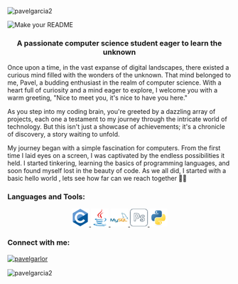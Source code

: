 <p align="left"> <img src="https://komarev.com/ghpvc/?username=pavelgarcia2&label=Profile%20views&color=0e75b6&style=flat" alt="pavelgarcia2" /> </p>
<img width="1834" alt="Make your README" src="https://github.com/PavelGarcia2/Minesweeper/assets/60678482/b6dfe2ca-1352-4314-81a1-ce0a855b1c2d">

<h3 align="center">A passionate computer science student eager to learn the unknown</h3>
<p> Once upon a time, in the vast expanse of digital landscapes, there existed a curious mind filled with the wonders of the unknown. That mind belonged to me, Pavel, a budding enthusiast in the realm of computer science. With a heart full of curiosity and a mind eager to explore, I welcome you with a warm greeting, "Nice to meet you, it's nice to have you here."

As you step into my coding brain, you're greeted by a dazzling array of projects, each one a testament to my journey through the intricate world of technology. But this isn't just a showcase of achievements; it's a chronicle of discovery, a story waiting to unfold.

My journey began with a simple fascination for computers. From the first time I laid eyes on a screen, I was captivated by the endless possibilities it held. I started tinkering, learning the basics of programming languages, and soon found myself lost in the beauty of code. As we all did, I started with a basic hello world , lets see how far can we reach together 👨‍💻</p>
<h3 align="left">Languages and Tools:</h3>
<p align="center"> <a href="https://www.cprogramming.com/" target="_blank" rel="noreferrer"> <img src="https://raw.githubusercontent.com/devicons/devicon/master/icons/c/c-original.svg" alt="c" width="40" height="40"/> </a> <a href="https://www.java.com" target="_blank" rel="noreferrer"> <img src="https://raw.githubusercontent.com/devicons/devicon/master/icons/java/java-original.svg" alt="java" width="40" height="40"/> </a> <a href="https://www.mysql.com/" target="_blank" rel="noreferrer"> <img src="https://raw.githubusercontent.com/devicons/devicon/master/icons/mysql/mysql-original-wordmark.svg" alt="mysql" width="40" height="40"/> </a> <a href="https://www.photoshop.com/en" target="_blank" rel="noreferrer"> <img src="https://raw.githubusercontent.com/devicons/devicon/master/icons/photoshop/photoshop-line.svg" alt="photoshop" width="40" height="40"/> </a> <a href="https://www.python.org" target="_blank" rel="noreferrer"> <img src="https://raw.githubusercontent.com/devicons/devicon/master/icons/python/python-original.svg" alt="python" width="40" height="40"/> </a> </p>



<h3 align="left">Connect with me:</h3>
<p align="left">
<a href="https://instagram.com/pavelgarlor" target="blank"><img align="center" src="https://raw.githubusercontent.com/rahuldkjain/github-profile-readme-generator/master/src/images/icons/Social/instagram.svg" alt="pavelgarlor" height="30" width="40" /></a>
</p>

<p><img align="center" src="https://github-readme-stats.vercel.app/api/top-langs?username=pavelgarcia2&show_icons=true&locale=en&layout=compact" alt="pavelgarcia2" /></p>
